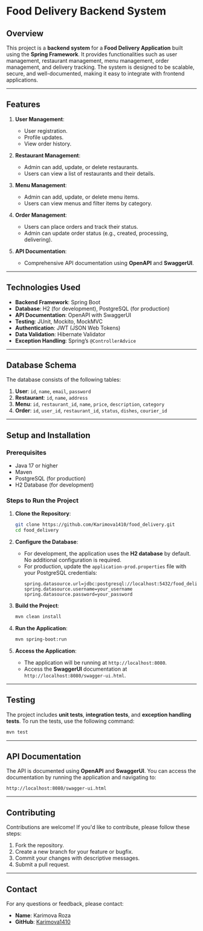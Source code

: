 # Food Delivery Backend System

## Overview
This project is a **backend system** for a **Food Delivery Application** built using the **Spring Framework**. It provides functionalities such as user management, restaurant management, menu management, order management, and delivery tracking. The system is designed to be scalable, secure, and well-documented, making it easy to integrate with frontend applications.

---

## Features
1. **User Management**:
   - User registration.
   - Profile updates.
   - View order history.

2. **Restaurant Management**:
   - Admin can add, update, or delete restaurants.
   - Users can view a list of restaurants and their details.

3. **Menu Management**:
   - Admin can add, update, or delete menu items.
   - Users can view menus and filter items by category.

4. **Order Management**:
   - Users can place orders and track their status.
   - Admin can update order status (e.g., created, processing, delivering).

5. **API Documentation**:
   - Comprehensive API documentation using **OpenAPI** and **SwaggerUI**.

---

## Technologies Used
- **Backend Framework**: Spring Boot
- **Database**: H2 (for development), PostgreSQL (for production)
- **API Documentation**: OpenAPI with SwaggerUI
- **Testing**: JUnit, Mockito, MockMVC
- **Authentication**: JWT (JSON Web Tokens)
- **Data Validation**: Hibernate Validator
- **Exception Handling**: Spring’s `@ControllerAdvice`

---

## Database Schema
The database consists of the following tables:
1. **User**: `id`, `name`, `email`, `password`
2. **Restaurant**: `id`, `name`, `address`
3. **Menu**: `id`, `restaurant_id`, `name`, `price`, `description`, `category`
4. **Order**: `id`, `user_id`, `restaurant_id`, `status`, `dishes`, `courier_id`

---

## Setup and Installation

### Prerequisites
- Java 17 or higher
- Maven
- PostgreSQL (for production)
- H2 Database (for development)

### Steps to Run the Project
1. **Clone the Repository**:
   ```bash
   git clone https://github.com/Karimova1410/food_delivery.git
   cd food_delivery
   ```

2. **Configure the Database**:
   - For development, the application uses the **H2 database** by default. No additional configuration is required.
   - For production, update the `application-prod.properties` file with your PostgreSQL credentials:
     ```properties
     spring.datasource.url=jdbc:postgresql://localhost:5432/food_delivery
     spring.datasource.username=your_username
     spring.datasource.password=your_password
     ```

3. **Build the Project**:
   ```bash
   mvn clean install
   ```

4. **Run the Application**:
   ```bash
   mvn spring-boot:run
   ```

5. **Access the Application**:
   - The application will be running at `http://localhost:8080`.
   - Access the **SwaggerUI** documentation at `http://localhost:8080/swagger-ui.html`.

---

## Testing
The project includes **unit tests**, **integration tests**, and **exception handling tests**. To run the tests, use the following command:
```bash
mvn test
```

---

## API Documentation
The API is documented using **OpenAPI** and **SwaggerUI**. You can access the documentation by running the application and navigating to:
```
http://localhost:8080/swagger-ui.html
```

---

## Contributing
Contributions are welcome! If you'd like to contribute, please follow these steps:
1. Fork the repository.
2. Create a new branch for your feature or bugfix.
3. Commit your changes with descriptive messages.
4. Submit a pull request.

---

## Contact
For any questions or feedback, please contact:
- **Name**: Karimova Roza
- **GitHub**: [Karimova1410](https://github.com/Karimova1410)
